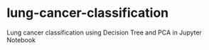 # lung-cancer-classification
Lung cancer classification using Decision Tree and PCA in Jupyter Notebook
